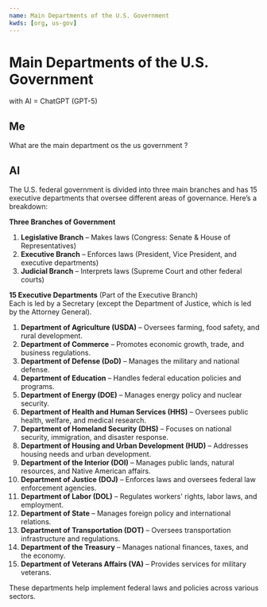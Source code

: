 ```yaml
---
name: Main Departments of the U.S. Government
kwds: [org, us-gov]
---
```


# Main Departments of the U.S. Government

with AI = ChatGPT (GPT-5)

## Me
What are the main department os the us government ?

## AI
The U.S. federal government is divided into three main branches and has 15 executive departments that oversee different areas of governance. Here’s a breakdown:  

**Three Branches of Government**
1. **Legislative Branch** – Makes laws (Congress: Senate & House of Representatives)  
2. **Executive Branch** – Enforces laws (President, Vice President, and executive departments)  
3. **Judicial Branch** – Interprets laws (Supreme Court and other federal courts)  

**15 Executive Departments** (Part of the Executive Branch)  
Each is led by a Secretary (except the Department of Justice, which is led by the Attorney General).  

1. **Department of Agriculture (USDA)** – Oversees farming, food safety, and rural development.  
2. **Department of Commerce** – Promotes economic growth, trade, and business regulations.  
3. **Department of Defense (DoD)** – Manages the military and national defense.  
4. **Department of Education** – Handles federal education policies and programs.  
5. **Department of Energy (DOE)** – Manages energy policy and nuclear security.  
6. **Department of Health and Human Services (HHS)** – Oversees public health, welfare, and medical research.  
7. **Department of Homeland Security (DHS)** – Focuses on national security, immigration, and disaster response.  
8. **Department of Housing and Urban Development (HUD)** – Addresses housing needs and urban development.  
9. **Department of the Interior (DOI)** – Manages public lands, natural resources, and Native American affairs.  
10. **Department of Justice (DOJ)** – Enforces laws and oversees federal law enforcement agencies.  
11. **Department of Labor (DOL)** – Regulates workers' rights, labor laws, and employment.  
12. **Department of State** – Manages foreign policy and international relations.  
13. **Department of Transportation (DOT)** – Oversees transportation infrastructure and regulations.  
14. **Department of the Treasury** – Manages national finances, taxes, and the economy.  
15. **Department of Veterans Affairs (VA)** – Provides services for military veterans.  

These departments help implement federal laws and policies across various sectors.  

